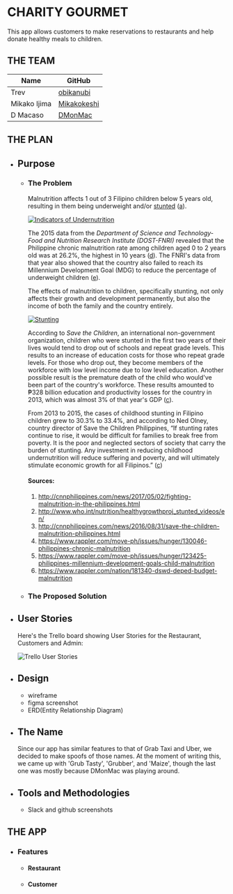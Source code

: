 # CHARITY GOURMET
This app allows customers to make reservations to restaurants and help donate healthy meals to children.


## THE TEAM
| Name | GitHub |
| --- | --- |
| Trev | [obikanubi](https://github.com/obikanubi) |
| Mikako Ijima | [Mikakokeshi](https://github.com/Mikakokeshi) |
| D Macaso | [DMonMac](https://github.com/DMonMac) |


## THE PLAN
- ## Purpose
    - ### The Problem
        Malnutrition affects 1 out of 3 Filipino children below 5 years old, resulting in them being underweight and/or [stunted](http://www.who.int/nutrition/healthygrowthproj_stunted_videos/en/) ([a](#sources)).

        [![Indicators of Undernutrition](http://cnnphilippines.com/incoming/v1jrb-02_Undernutrition-infograhics_CNNPH.png/ALTERNATES/FREE_720/02_Undernutrition-infograhics_CNNPH.png "Indicators of Undernutrition")](http://cnnphilippines.com/news/2016/08/31/save-the-children-malnutrition-philippines.html)

        The 2015 data from the _Department of Science and Technology-Food and Nutrition Research Institute (DOST-FNRI)_ revealed that the Philippine chronic malnutrition rate among children aged 0 to 2 years old was at 26.2%, the highest in 10 years ([d](#sources)).  The FNRI's data from that year also showed that the country also failed to reach its Millennium Development Goal (MDG) to reduce the percentage of underweight children ([e](#sources)).

        The effects of malnutrition to children, specifically stunting, not only affects their growth and development permanently, but also the income of both the family and the country entirely.

        [![Stunting](https://assets.rappler.com/612F469A6EA84F6BAE882D2B94A4B421/img/919AE9CCB88242F28277D539A181C7B2/infographic-stunting-page-001-1_919AE9CCB88242F28277D539A181C7B2.jpg "Stunting")](https://www.rappler.com/nation/181340-dswd-deped-budget-malnutrition)

        According to _Save the Children_, an international non-government organization, children who were stunted in the first two years of their lives would tend to drop out of schools and repeat grade levels. This results to an increase of education costs for those who repeat grade levels. For those who drop out, they become members of the workforce with low level income due to low level education. Another possible result is the premature death of the child who would've been part of the country's workforce. These results amounted to ₱328 billion education and productivity losses for the country in 2013, which was almost 3% of that year's GDP ([c](#sources)).

        From 2013 to 2015, the cases of childhood stunting in Filipino children grew to 30.3% to 33.4%, and according to  Ned Olney, country director of Save the Children Philippines, “If stunting rates continue to rise, it would be difficult for families to break free from poverty. It is the poor and neglected sectors of society that carry the burden of stunting. Any investment in reducing childhood undernutrition will reduce suffering and poverty, and will ultimately stimulate economic growth for all Filipinos.” ([c](#sources))

        #### Sources:
        1. http://cnnphilippines.com/news/2017/05/02/fighting-malnutrition-in-the-philippines.html
        2. http://www.who.int/nutrition/healthygrowthproj_stunted_videos/en/
        3. http://cnnphilippines.com/news/2016/08/31/save-the-children-malnutrition-philippines.html
        4. https://www.rappler.com/move-ph/issues/hunger/130046-philippines-chronic-malnutrition
        5. https://www.rappler.com/move-ph/issues/hunger/123425-philippines-millennium-development-goals-child-malnutrition
        6. https://www.rappler.com/nation/181340-dswd-deped-budget-malnutrition

    - ### The Proposed Solution

- ## User Stories
    Here's the Trello board showing User Stories for the Restaurant, Customers and Admin:

    ![Trello User Stories](https://user-images.githubusercontent.com/29721601/31281143-358f8a2c-aae1-11e7-8baa-dae847b72ec0.png)

- ## Design
    * wireframe
    * figma screenshot
    * ERD(Entity Relationship Diagram)

- ## The Name
  Since our app has similar features to that of Grab Taxi and Uber, we decided to make spoofs of those names. At the moment of writing this, we came up with 'Grub Tasty', 'Grubber', and 'Maize', though the last one was mostly because DMonMac was playing around.

- ## Tools and Methodologies
    * Slack and github screenshots


## THE APP
- ### Features
    - #### Restaurant
    - #### Customer
